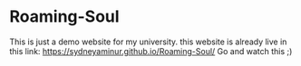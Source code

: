 # Roaming-Soul
This is just a demo website for my university.
this website is already live in this link: https://sydneyaminur.github.io/Roaming-Soul/
Go and watch this ;)